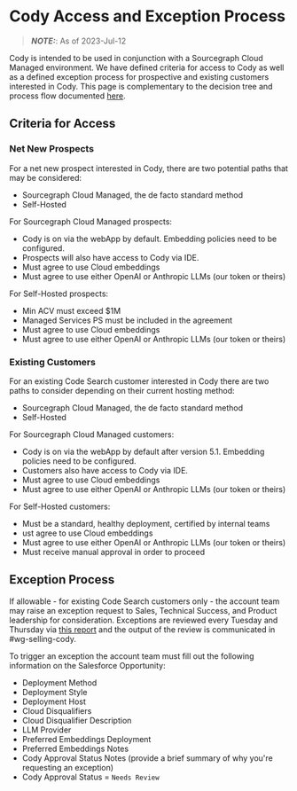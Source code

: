 # Cody Access and Exception Process
> **_NOTE:_**: As of 2023-Jul-12

Cody is intended to be used in conjunction with a Sourcegraph Cloud Managed environment. We have defined criteria for access to Cody as well as a defined exception process for prospective and existing customers interested in Cody. This page is complementary to the decision tree and process flow documented [here](https://www.figma.com/file/ehwTSzvFTwLZSwKyfG6tTp/Cody-Customer-Fit?type=whiteboard&node-id=0%3A1&t=xSEC3vgs2Sc8GRvv-1).

## Criteria for Access

### Net New Prospects

For a net new prospect interested in Cody, there are two potential paths that may be considered:
- Sourcegraph Cloud Managed, the de facto standard method
- Self-Hosted

For Sourcegraph Cloud Managed prospects:
- Cody is on via the webApp by default. Embedding policies need to be configured.
- Prospects will also have access to Cody via IDE.
- Must agree to use Cloud embeddings
- Must agree to use either OpenAI or Anthropic LLMs (our token or theirs)

For Self-Hosted prospects:
- Min ACV must exceed $1M
- Managed Services PS must be included in the agreement
- Must agree to use Cloud embeddings
- Must agree to use either OpenAI or Anthropic LLMs (our token or theirs)

### Existing Customers

For an existing Code Search customer interested in Cody there are two paths to consider depending on their current hosting method:
- Sourcegraph Cloud Managed, the de facto standard method
- Self-Hosted

For Sourcegraph Cloud Managed customers:
- Cody is on via the webApp by default after version 5.1. Embedding policies need to be configured.
- Customers also have access to Cody via IDE.
- Must agree to use Cloud embeddings
- Must agree to use either OpenAI or Anthropic LLMs (our token or theirs)

For Self-Hosted customers:
- Must be a standard, healthy deployment, certified by internal teams
- ust agree to use Cloud embeddings
- Must agree to use either OpenAI or Anthropic LLMs (our token or theirs)
- Must receive manual approval in order to proceed

## Exception Process

If allowable - for existing Code Search customers only - the account team may raise an exception request to Sales, Technical Success, and Product leadership for consideration. Exceptions are reviewed every Tuesday and Thursday via [this report](https://sourcegraph2020.lightning.force.com/lightning/r/Report/00O5b000005s21WEAQ/view?queryScope=userFolders) and the output of the review is communicated in #wg-selling-cody.

To trigger an exception the account team must fill out the following information on the Salesforce Opportunity:
- Deployment Method
- Deployment Style
- Deployment Host
- Cloud Disqualifiers
- Cloud Disqualifier Description
- LLM Provider
- Preferred Embeddings Deployment
- Preferred Embeddings Notes
- Cody Approval Status Notes (provide a brief summary of why you're requesting an exception)
- Cody Approval Status = `Needs Review`
